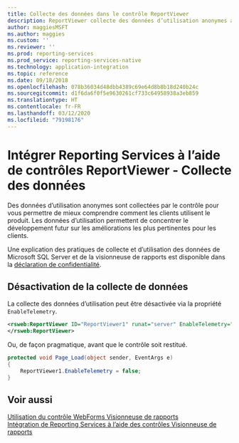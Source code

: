 ```yaml
---
title: Collecte des données dans le contrôle ReportViewer
description: ReportViewer collecte des données d’utilisation anonymes afin de comprendre comment les clients utilisent le produit et d’axer le développement sur les améliorations les plus pertinentes pour les clients.
author: maggiesMSFT
ms.author: maggies
ms.custom: ''
ms.reviewer: ''
ms.prod: reporting-services
ms.prod_service: reporting-services-native
ms.technology: application-integration
ms.topic: reference
ms.date: 09/18/2018
ms.openlocfilehash: 078b36034d48dbb4389c69e64d8b8b18d240b24c
ms.sourcegitcommit: d1f6da6f0f5e9630261cf733c64958938a3eb859
ms.translationtype: HT
ms.contentlocale: fr-FR
ms.lasthandoff: 03/12/2020
ms.locfileid: "79198176"
---
```

# <a name="integrate-reporting-services-using-reportviewer-controls---data-collection"></a>Intégrer Reporting Services à l’aide de contrôles ReportViewer - Collecte des données

Des données d’utilisation anonymes sont collectées par le contrôle pour vous permettre de mieux comprendre comment les clients utilisent le produit. Les données d’utilisation permettent de concentrer le développement futur sur les améliorations les plus pertinentes pour les clients.

Une explication des pratiques de collecte et d’utilisation des données de Microsoft SQL Server et de la visionneuse de rapports est disponible dans la [déclaration de confidentialité](https://go.microsoft.com/fwlink/?LinkID=868444).

## <a name="opting-out-of-data-collection"></a>Désactivation de la collecte de données

La collecte des données d’utilisation peut être désactivée via la propriété ```EnableTelemetry```.

```xml
<rsweb:ReportViewer ID="ReportViewer1" runat="server" EnableTelemetry="false">
</rsweb:ReportViewer>
```

Ou, de façon pragmatique, avant que le contrôle soit restitué.
    
```csharp
protected void Page_Load(object sender, EventArgs e)
{
    ReportViewer1.EnableTelemetry = false;
}
```
## <a name="see-also"></a>Voir aussi

[Utilisation du contrôle WebForms Visionneuse de rapports](../../reporting-services/application-integration/using-the-webforms-reportviewer-control.md)  
[Intégration de Reporting Services à l’aide des contrôles Visionneuse de rapports](../../reporting-services/application-integration/integrating-reporting-services-using-reportviewer-controls.md) 



